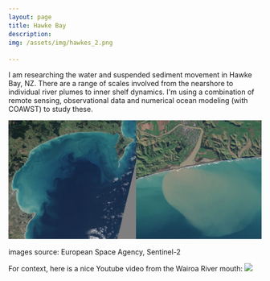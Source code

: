 ```yaml
---
layout: page
title: Hawke Bay
description: 
img: /assets/img/hawkes_2.png

---
```

I am researching the water and suspended sediment movement in Hawke Bay, NZ. There are a range of scales involved from the nearshore to individual river plumes to inner shelf dynamics. I'm using a combination of remote sensing, observational data and numerical ocean modeling (with COAWST) to study these.

<img src="/assets/img/s2_plume.png" alt="ex" width="900"/>

images source: European Space Agency, Sentinel-2

For context, here is a nice Youtube video from the Wairoa River mouth:
[![](http://img.youtube.com/vi/YM6i90B7Vpk/0.jpg)](http://www.youtube.com/watch?v=YM6i90B7Vpk "")

